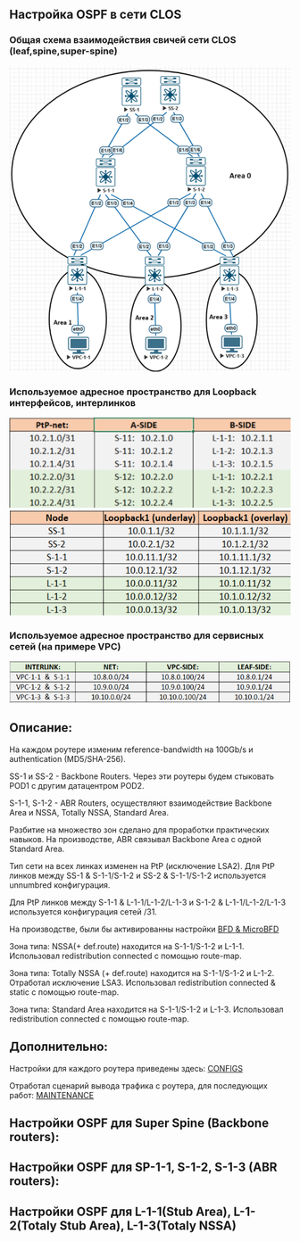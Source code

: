 ## Настройка OSPF в сети CLOS

### Общая схема взаимодействия свичей сети CLOS (leaf,spine,super-spine) 
![2-1-1-1.png](2-1-1-1.png)


### Используемое адресное пространство для Loopback интерфейсов, интерлинков

![2-1-21.png](2-1-21.png)
![2-1-2-2.png](2-1-2-2.png)

### Используемое адресное пространство для сервисных сетей (на примере VPC)
![2-1-3.png](2-1-3.png)

## Описание:
На каждом роутере изменим reference-bandwidth на 100Gb/s и authentication (MD5/SHA-256).

SS-1 и SS-2 - Backbone Routers.  Через эти роутеры будем стыковать POD1 с другим датацентром POD2.

S-1-1, S-1-2 - ABR Routers, осуществляют взаимодействие Backbone Area и NSSA, Totally NSSA, Standard Area.

Разбитие на множество зон сделано для проработки практических навыков.  На производстве, ABR связывал Backbone Area c oдной Standard Area.

Тип сети на всех линках изменен на PtP (исключение LSA2). Для PtP линков между SS-1 & S-1-1/S-1-2 и SS-2 & S-1-1/S-1-2 используется unnumbred конфигурация.

Для PtP линков между S-1-1 & L-1-1/L-1-2/L-1-3 и S-1-2 & L-1-1/L-1-2/L-1-3 используется конфигурация сетей /31.

На производстве, были бы активированны настройки [BFD & MicroBFD](https://github.com/dknet77/VxLAN/blob/main/LABS/1-2/APPENDIX/BFD.txt)

Зона типа: NSSA(+ def.route) находится на S-1-1/S-1-2 и L-1-1.  Использовал redistribution connected с помощью route-map.

Зона типа: Totally NSSA (+ def.route) находится на S-1-1/S-1-2 и L-1-2. Отработал исключение LSA3.  Использовал redistribution connected & static с помощью route-map.

Зона типа: Standard Area находится на S-1-1/S-1-2 и L-1-3.  Использовал redistribution connected с помощью route-map.


## Дополнительно:
Настройки для каждого роутера приведены здесь: [CONFIGS](https://github.com/dknet77/VxLAN/tree/main/LABS/1-2/CONFIGS)

Отработал сценарий вывода трафика с роутера, для последующих работ: [MAINTENANCE](https://github.com/dknet77/VxLAN/blob/main/LABS/1-2/APPENDIX/MAINTENANCE.txt)



## Настройки OSPF для Super Spine (Backbone routers):


## Настройки OSPF для SP-1-1, S-1-2, S-1-3 (ABR routers):

## Настройки OSPF для L-1-1(Stub Area), L-1-2(Totaly Stub Area), L-1-3(Totaly NSSA)

